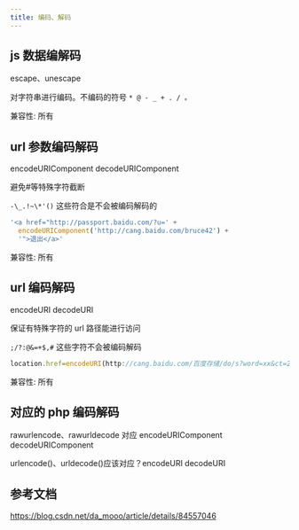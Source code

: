 ```yaml
---
title: 编码、解码
---
```


## js 数据编解码

escape、unescape

对字符串进行编码。不编码的符号 `* @ - _ + . / 。`

兼容性: 所有

## url 参数编码解码

encodeURIComponent decodeURIComponent

避免#等特殊字符截断

`-\_.!~\*'()` 这些符合是不会被编码解码的

```js
'<a href="http://passport.baidu.com/?u=' +
  encodeURIComponent('http://cang.baidu.com/bruce42') +
  '">退出</a>'
```

兼容性: 所有

## url 编码解码

encodeURI decodeURI

保证有特殊字符的 url 路径能进行访问

`;/?:@&=+$,#` 这些字符不会被编码解码

```js
location.href=encodeURI(http://cang.baidu.com/百度存储/do/s?word=xx&ct=21);
```

兼容性: 所有

## 对应的 php 编码解码

rawurlencode、rawurldecode 对应 encodeURIComponent decodeURIComponent

urlencode()、urldecode()应该对应？encodeURI decodeURI

## 参考文档

https://blog.csdn.net/da_mooo/article/details/84557046
